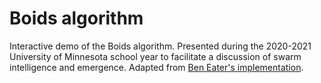 # Boids algorithm

Interactive demo of the Boids algorithm. Presented during the 2020-2021 University of Minnesota school year to facilitate a discussion of swarm intelligence and emergence. Adapted from [Ben Eater's implementation](https://github.com/beneater/boids).